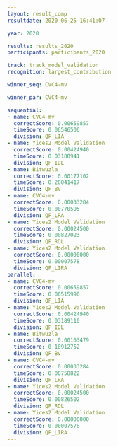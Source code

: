 ```yaml
---
layout: result_comp
resultdate: 2020-06-25 16:41:07

year: 2020

results: results_2020
participants: participants_2020

track: track_model_validation
recognition: largest_contribution

winner_seq: CVC4-mv

winner_par: CVC4-mv

sequential:
- name: CVC4-mv
  correctScore: 0.00659857
  timeScore: 0.06546506
  division: QF_LIA
- name: Yices2 Model Validation
  correctScore: 0.00424940
  timeScore: 0.03188941
  division: QF_IDL
- name: Bitwuzla
  correctScore: 0.00177102
  timeScore: 0.20041417
  division: QF_BV
- name: CVC4-mv
  correctScore: 0.00033284
  timeScore: 0.00770595
  division: QF_LRA
- name: Yices2 Model Validation
  correctScore: 0.00024500
  timeScore: 0.00827023
  division: QF_RDL
- name: Yices2 Model Validation
  correctScore: 0.00000000
  timeScore: 0.00007578
  division: QF_LIRA
parallel:
- name: CVC4-mv
  correctScore: 0.00659857
  timeScore: 0.06515996
  division: QF_LIA
- name: Yices2 Model Validation
  correctScore: 0.00424940
  timeScore: 0.03189110
  division: QF_IDL
- name: Bitwuzla
  correctScore: 0.00163479
  timeScore: 0.18912752
  division: QF_BV
- name: CVC4-mv
  correctScore: 0.00033284
  timeScore: 0.00758822
  division: QF_LRA
- name: Yices2 Model Validation
  correctScore: 0.00024500
  timeScore: 0.00826502
  division: QF_RDL
- name: Yices2 Model Validation
  correctScore: 0.00000000
  timeScore: 0.00007578
  division: QF_LIRA
---
```

